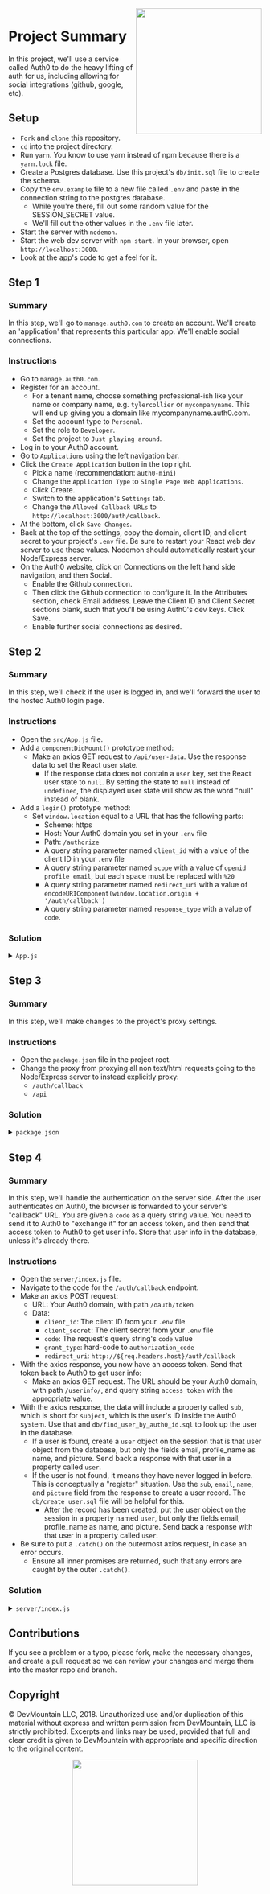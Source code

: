 <img src="https://devmounta.in/img/logowhiteblue.png" width="250" align="right">

# Project Summary

In this project, we'll use a service called Auth0 to do the heavy lifting of auth for us, including allowing for social integrations (github, google, etc).

## Setup

* `Fork` and `clone` this repository.
* `cd` into the project directory.
* Run `yarn`. You know to use yarn instead of npm because there is a `yarn.lock` file.
* Create a Postgres database. Use this project's `db/init.sql` file to create the schema.
* Copy the `env.example` file to a new file called `.env` and paste in the connection string to the postgres database.
  * While you're there, fill out some random value for the SESSION_SECRET value.
  * We'll fill out the other values in the `.env` file later.
* Start the server with `nodemon`.
* Start the web dev server with `npm start`. In your browser, open `http://localhost:3000`.
* Look at the app's code to get a feel for it.

## Step 1

### Summary

In this step, we'll go to `manage.auth0.com` to create an account. We'll create an 'application' that represents this particular app. We'll enable social connections.

### Instructions

* Go to `manage.auth0.com`.
* Register for an account.
  * For a tenant name, choose something professional-ish like your name or company name, e.g. `tylercollier` or `mycompanyname`. This will end up giving you a domain like mycompanyname.auth0.com.
  * Set the account type to `Personal`.
  * Set the role to `Developer`.
  * Set the project to `Just playing around`.
* Log in to your Auth0 account.
* Go to `Applications` using the left navigation bar.
* Click the `Create Application` button in the top right.
  * Pick a name (recommendation: `auth0-mini`)
  * Change the `Application Type` to `Single Page Web Applications`.
  * Click Create.
  * Switch to the application's `Settings` tab.
  * Change the `Allowed Callback URLs` to `http://localhost:3000/auth/callback`.
* At the bottom, click `Save Changes`.
* Back at the top of the settings, copy the domain, client ID, and client secret to your project's `.env` file. Be sure to restart your React web dev server to use these values. Nodemon should automatically restart your Node/Express server.
* On the Auth0 website, click on Connections on the left hand side navigation, and then Social.
  * Enable the Github connection.
  * Then click the Github connection to configure it. In the Attributes section, check Email address. Leave the Client ID and Client Secret sections blank, such that you'll be using Auth0's dev keys. Click Save.
  * Enable further social connections as desired.

## Step 2

### Summary

In this step, we'll check if the user is logged in, and we'll forward the user to the hosted Auth0 login page.

### Instructions

* Open the `src/App.js` file.
* Add a `componentDidMount()` prototype method:
  * Make an axios GET request to `/api/user-data`. Use the response data to set the React user state.
    * If the response data does not contain a `user` key, set the React user state to `null`. By setting the state to `null` instead of `undefined`, the displayed user state will show as the word "null" instead of blank.
* Add a `login()` prototype method:
  * Set `window.location` equal to a URL that has the following parts:
    * Scheme: https
    * Host: Your Auth0 domain you set in your `.env` file
    * Path: `/authorize`
    * A query string parameter named `client_id` with a value of the client ID in your `.env` file
    * A query string parameter named `scope` with a value of `openid profile email`, but each space must be replaced with `%20`
    * A query string parameter named `redirect_uri` with a value of `encodeURIComponent(window.location.origin + '/auth/callback')`
    * A query string parameter named `response_type` with a value of `code`.

### Solution

<details>
<summary><code>App.js</code></summary>

```js
class App extends Component {
  componentDidMount() {
    axios.get('/api/user-data').then(response => {
      this.setState({ user: response.data.user || null });
    });
  }

  login() {
    const redirectUri = encodeURIComponent(`${window.location.origin}/auth/callback`);
    window.location = `https://${process.env.REACT_APP_AUTH0_DOMAIN}/authorize?client_id=${process.env.REACT_APP_AUTH0_CLIENT_ID}&scope=openid%20profile%20email&redirect_uri=${redirectUri}&response_type=code`
  }
```
</details>

## Step 3

### Summary

In this step, we'll make changes to the project's proxy settings.

### Instructions

* Open the `package.json` file in the project root.
* Change the proxy from proxying all non text/html requests going to the Node/Express server to instead explicitly proxy:
  * `/auth/callback`
  * `/api`

### Solution

<details>
<summary><code>package.json</code></summary>

```json
{
  ...
  "proxy": {
    "/auth/callback": {
      "target": "http://localhost:3040"
    },
    "/api": {
      "target": "http://localhost:3040"
    }
  }
}
```
</details>

## Step 4

### Summary

In this step, we'll handle the authentication on the server side. After the user authenticates on Auth0, the browser is forwarded to your server's "callback" URL. You are given a `code` as a query string value. You need to send it to Auth0 to "exchange it" for an access token, and then send that access token to Auth0 to get user info. Store that user info in the database, unless it's already there.

### Instructions

* Open the `server/index.js` file.
* Navigate to the code for the `/auth/callback` endpoint.
* Make an axios POST request:
  * URL: Your Auth0 domain, with path `/oauth/token`
  * Data:
    * `client_id`: The client ID from your `.env` file
    * `client_secret`: The client secret from your `.env` file
    * `code`: The request's query string's `code` value
    * `grant_type`: hard-code to `authorization_code`
    * `redirect_uri`: `http://${req.headers.host}/auth/callback`
* With the axios response, you now have an access token. Send that token back to Auth0 to get user info:
  * Make an axios GET request. The URL should be your Auth0 domain, with path `/userinfo/`, and query string `access_token` with the appropriate value.
* With the axios response, the data will include a property called `sub`, which is short for `subject`, which is the user's ID inside the Auth0 system. Use that and `db/find_user_by_auth0_id.sql` to look up the user in the database.
    * If a user is found, create a `user` object on the session that is that user object from the database, but only the fields email, profile_name as name, and picture. Send back a response with that user in a property called `user`.
    * If the user is not found, it means they have never logged in before. This is conceptually a "register" situation. Use the `sub`, `email`, `name`, and `picture` field from the response to create a user record. The `db/create_user.sql` file will be helpful for this.
      * After the record has been created, put the user object on the session in a property named `user`, but only the fields email, profile_name as name, and picture. Send back a response with that user in a property called `user`.
* Be sure to put a `.catch()` on the outermost axios request, in case an error occurs.
  * Ensure all inner promises are returned, such that any errors are caught by the outer `.catch()`.

### Solution

<details>
<summary><code>server/index.js</code></summary>

```js
app.get('/auth/callback', (req, res) => {
  axios.post(`https://${process.env.REACT_APP_AUTH0_DOMAIN}/oauth/token`, {
    client_id: process.env.REACT_APP_AUTH0_CLIENT_ID,
    client_secret: process.env.REACT_APP_AUTH0_CLIENT_SECRET,
    code: req.query.code,
    grant_type: 'authorization_code',
    redirect_uri: `http://${req.headers.host}/auth/callback`,
  }).then(accessTokenResponse => {
    const accessToken = accessTokenResponse.data.access_token;
    return axios.get(`https://${process.env.REACT_APP_AUTH0_DOMAIN}/userinfo/?access_token=${accessToken}`).then(userInfoResponse => {
      const userData = userInfoResponse.data;
      return req.app.get('db').find_user_by_auth0_id(userData.sub).then(users => {
        if (users.length) {
          const user = users[0];
          req.session.user = { email: user.email, name: user.profile_name, picture: user.picture };
          res.redirect('/');
        } else {
          const createData = [userData.sub, userData.email, userData.name, userData.picture];
          return req.app.get('db').create_user(createData).then(newUsers => {
            const user = newUsers[0];
            req.session.user = { email: user.email, name: user.profile_name, picture: user.picture };
            res.redirect('/');
          });
        }
      });
    });
  }).catch(error => {
    console.log('error in /auth/callback', error);
    res.status(500).json({ message: 'An unexpected error occurred on the server.'})
  });
});
```
</details>

## Contributions

If you see a problem or a typo, please fork, make the necessary changes, and create a pull request so we can review your changes and merge them into the master repo and branch.

## Copyright

© DevMountain LLC, 2018. Unauthorized use and/or duplication of this material without express and written permission from DevMountain, LLC is strictly prohibited. Excerpts and links may be used, provided that full and clear credit is given to DevMountain with appropriate and specific direction to the original content.

<p align="center">
<img src="https://devmounta.in/img/logowhiteblue.png" width="250">
</p>
